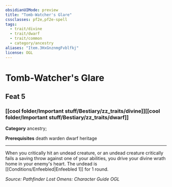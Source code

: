 ```yaml
---
obsidianUIMode: preview
title: "Tomb-Watcher's Glare"
cssclasses: pf2e,pf2e-spell
tags:
  - trait/divine
  - trait/dwarf
  - trait/common
  - category/ancestry
aliases: "Item.3HxGnznmgFvblfkj"
license: OGL
---
```

# Tomb-Watcher's Glare
## Feat 5
### [[cool folder/Important stuff/Bestiary/zz_traits/divine]][[cool folder/Important stuff/Bestiary/zz_traits/dwarf]]

**Category** ancestry; 



**Prerequisites** death warden dwarf heritage
* * *
When you critically hit an undead creature, or an undead creature critically fails a saving throw against one of your abilities, you drive your divine wrath home in your enemy's heart. The undead is [[Conditions/Enfeebled|Enfeebled 1]] for 1 round.

*Source: Pathfinder Lost Omens: Character Guide*
*OGL*